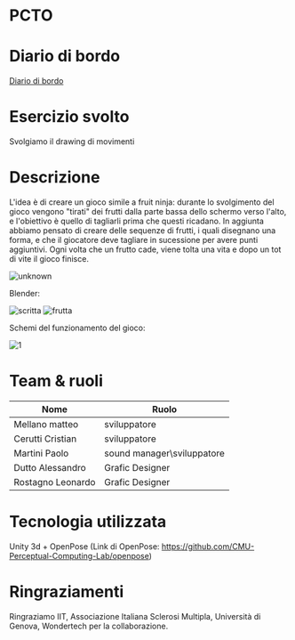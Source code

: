 # PCTO
# Diario di bordo
[Diario di bordo](https://docs.google.com/spreadsheets/d/1OcYfrz8PIUcSU1602_5lVF-SGVHHAAndlfkO4M-h-Z4/edit#gid=0)

# Esercizio svolto
Svolgiamo il drawing di movimenti 

# Descrizione
L'idea è di creare un gioco simile a fruit ninja: durante lo svolgimento del gioco vengono "tirati" dei frutti dalla parte bassa dello schermo verso l'alto, e l'obiettivo è quello di tagliarli prima che questi ricadano. In aggiunta abbiamo pensato di creare delle sequenze di frutti, i quali disegnano una forma, e che il giocatore deve tagliare in sucessione per avere punti aggiuntivi. Ogni volta che un frutto cade, viene tolta una vita e dopo un tot di vite il gioco finisce.

![unknown](https://user-images.githubusercontent.com/71812497/110095849-a1092280-7d9d-11eb-9402-6ab0e60e1fde.png)

  Blender:
  
  ![scritta](https://user-images.githubusercontent.com/71831228/110099325-7751fa80-7da1-11eb-8dac-82da68d5d77c.png)
  ![frutta](https://user-images.githubusercontent.com/71831228/110099583-c1d37700-7da1-11eb-9645-e105a4d768d2.png)




  Schemi del funzionamento del gioco:

![1](https://user-images.githubusercontent.com/71812497/110096314-1543c600-7d9e-11eb-96cb-1b0681479530.PNG)

# Team & ruoli
  Nome           | Ruolo       
  ---------------|--------------------------------------------------------
Mellano matteo   | sviluppatore
Cerutti Cristian | sviluppatore
Martini Paolo    | sound manager\sviluppatore
Dutto Alessandro | Grafic Designer
Rostagno Leonardo| Grafic Designer

# Tecnologia utilizzata
Unity 3d + OpenPose (Link di OpenPose: https://github.com/CMU-Perceptual-Computing-Lab/openpose)

# Ringraziamenti
 Ringraziamo IIT, Associazione Italiana Sclerosi Multipla, Università di Genova, Wondertech per la collaborazione.
 
